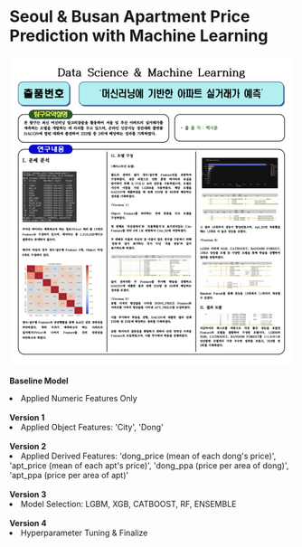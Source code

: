 # Seoul & Busan Apartment Price Prediction with Machine Learning

<img src='POSTER.png'>

<strong>Baseline Model</strong>
<li>
Applied Numeric Features Only
</li>

<br>
<strong>Version 1</strong>
<li>
Applied Object Features: 'City', 'Dong'
</li>

<br>
<strong>Version 2</strong>
<br>
<li>
Applied Derived Features: 'dong_price (mean of each dong's price)', 'apt_price (mean of each apt's price)', 'dong_ppa (price per area of dong)', 'apt_ppa (price per area of apt)'
</li>

<br>
<strong>Version 3</strong>
<br>
<li>
Model Selection: LGBM, XGB, CATBOOST, RF, ENSEMBLE
</li>

<br>
<strong>Version 4</strong>
<br>
<li>
Hyperparameter Tuning & Finalize
</li>



